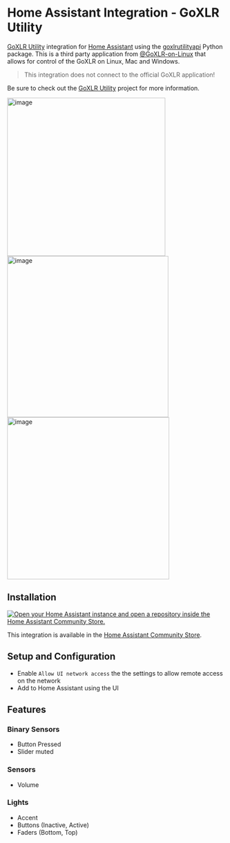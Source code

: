 # Home Assistant Integration - GoXLR Utility

[GoXLR Utility](https://github.com/GoXLR-on-Linux/goxlr-utility) integration for [Home Assistant](https://www.home-assistant.io/) using the [goxlrutilityapi](https://github.com/timmo001/goxlr-utility-api-py) Python package. This is a third party application from [@GoXLR-on-Linux](https://github.com/GoXLR-on-Linux) that allows for control of the GoXLR on Linux, Mac and Windows.

> This integration does not connect to the official GoXLR application!

Be sure to check out the [GoXLR Utility](https://github.com/GoXLR-on-Linux/goxlr-utility) project for more information.

<img width="366" alt="image" src="https://github.com/timmo001/homeassistant-integration-goxlr-utility/assets/28114703/f336d195-ef3b-4123-9bee-6042c122244b">
<img width="373" alt="image" src="https://github.com/timmo001/homeassistant-integration-goxlr-utility/assets/28114703/a085ef51-7cc4-4206-bd34-79a933152760">
<img width="375" alt="image" src="https://github.com/timmo001/homeassistant-integration-goxlr-utility/assets/28114703/c0178a2d-07f1-4188-ad23-d5af7e201b27">

## Installation

[![Open your Home Assistant instance and open a repository inside the Home Assistant Community Store.](https://my.home-assistant.io/badges/hacs_repository.svg)](https://my.home-assistant.io/redirect/hacs_repository/?owner=timmo001&repository=homeassistant-integration-goxlr-utility&category=integration)

This integration is available in the [Home Assistant Community Store](https://hacs.xyz/).

## Setup and Configuration

- Enable `Allow UI network access` the the settings to allow remote access on the network
- Add to Home Assistant using the UI

## Features

### Binary Sensors

- Button Pressed
- Slider muted

### Sensors

- Volume

### Lights

- Accent
- Buttons (Inactive, Active)
- Faders (Bottom, Top)
